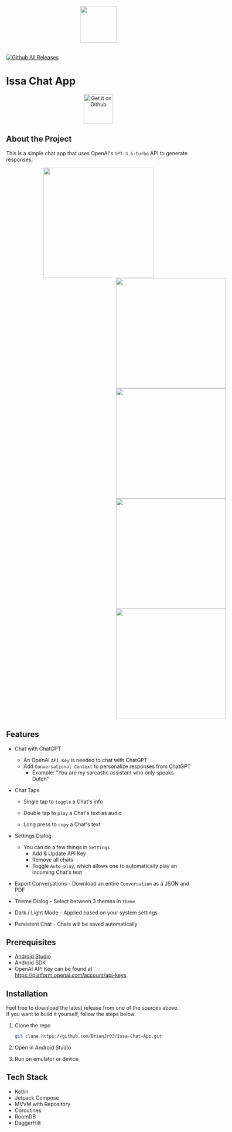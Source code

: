 <div align="center">
  <img width="100" src="./docs/assets/logo-noBackground.png">
  <br><br>
</div>

[![Github All Releases](https://img.shields.io/github/downloads/BrianJr03/Issa-Chat-App/total.svg)](https://github.com/BrianJr03/Issa-Chat-App/releases/latest)

# Issa Chat App

<div align="center">
<a href='https://github.com/BrianJr03/Issa-Chat-App/releases/latest'><img alt='Get it on Github' src='https://raw.githubusercontent.com/ismartcoding/plain-app/main/assets/get-it-on-github.png' height='80px'/></a>
</div>

## About the Project

This is a simple chat app that uses OpenAI's `GPT-3.5-turbo` API to generate responses.  

<div align="center">
  <img src="./docs/assets/main.jpeg" width="300"  />
  <img style="margin-left: 300px" src="./docs/assets/how-to-use.jpeg" width="300"/>
  <img style="margin-left: 300px" src="./docs/assets/settings.jpeg" width="300"/>
  <img style="margin-left: 300px" src="./docs/assets/multiple-convos.jpeg" width="300"/>
  <img style="margin-left: 300px" src="./docs/assets/select-theme.jpeg" width="300"/>
</div>

## Features

- Chat with ChatGPT
  - An OpenAI `API Key` is needed to chat with ChatGPT
  - Add `Conversational Context` to personalize responses from ChatGPT
    - Example: "You are my sarcastic assistant who only speaks Dutch"

- Chat Taps

  - Single tap to `toggle` a Chat's info

  - Double tap to `play` a Chat's text as audio
  
  - Long press to `copy` a Chat's text
  
- Settings Dialog

  - You can do a few things in `Settings`
    - Add & Update API Key
    - Remove all chats
    - Toggle `Auto-play`, which allows one to automatically play an incoming Chat's text

- Export Conversations - Download an entire `Conversation` as a JSON and PDF

- Theme Dialog - Select between 3 themes in `Theme`  

- Dark / Light Mode - Applied based on your system settings

- Persistent Chat - Chats will be saved automatically


## Prerequisites

- [Android Studio](https://developer.android.com/studio)
- Android SDK
- OpenAI API Key can be found at <https://platform.openai.com/account/api-keys>

## Installation

Feel free to download the latest release from one of the sources above.  
If you want to build it yourself, follow the steps below.

1. Clone the repo

   ```sh
   git clone https://github.com/BrianJr03/Issa-Chat-App.git
   ```

2. Open in Android Studio
3. Run on emulator or device

## Tech Stack

- Kotlin
- Jetpack Compose
- MVVM with Repository
- Coroutines
- RoomDB
- DaggerHilt
